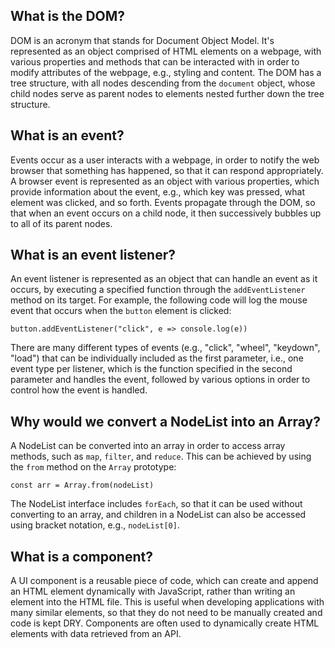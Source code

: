 ## What is the DOM?

DOM is an acronym that stands for Document Object Model. It's represented as an object comprised of HTML elements on a webpage, with various properties and methods that can be interacted with in order to modify attributes of the webpage, e.g., styling and content. The DOM has a tree structure, with all nodes descending from the `document` object, whose child nodes serve as parent nodes to elements nested further down the tree structure.

## What is an event?

Events occur as a user interacts with a webpage, in order to notify the web browser that something has happened, so that it can respond appropriately. A browser event is represented as an object with various properties, which provide information about the event, e.g., which key was pressed, what element was clicked, and so forth. Events propagate through the DOM, so that when an event occurs on a child node, it then successively bubbles up to all of its parent nodes.

## What is an event listener?

An event listener is represented as an object that can handle an event as it occurs, by executing a specified function through the `addEventListener` method on its target. For example, the following code will log the mouse event that occurs when the `button` element is clicked:
```
button.addEventListener("click", e => console.log(e))
```
There are many different types of events (e.g., "click", "wheel", "keydown", "load") that can be individually included as the first parameter, i.e., one event type per listener, which is the function specified in the second parameter and handles the event, followed by various options in order to control how the event is handled.

## Why would we convert a NodeList into an Array?

A NodeList can be converted into an array in order to access array methods, such as `map`, `filter`, and `reduce`. This can be achieved by using the `from` method on the `Array` prototype:
```
const arr = Array.from(nodeList)
```
The NodeList interface includes `forEach`, so that it can be used without converting to an array, and children in a NodeList can also be accessed using bracket notation, e.g., `nodeList[0]`.

## What is a component?

A UI component is a reusable piece of code, which can create and append an HTML element dynamically with JavaScript, rather than writing an element into the HTML file. This is useful when developing applications with many similar elements, so that they do not need to be manually created and code is kept DRY. Components are often used to dynamically create HTML elements with data retrieved from an API.